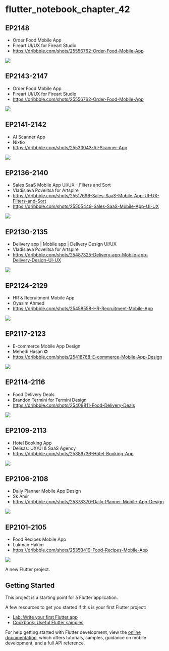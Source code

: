 # flutter_notebook_chapter_42

## EP2148

- Order Food Mobile App
- Fireart UI/UX for Fireart Studio
- https://dribbble.com/shots/25556762-Order-Food-Mobile-App

<img src="https://cdn.dribbble.com/userupload/19844772/file/original-7d72cebefdc5a79088d96d96053395b7.jpg?resize=1905x1429&vertical=center"/>


## EP2143-2147

- Order Food Mobile App
- Fireart UI/UX for Fireart Studio
- https://dribbble.com/shots/25556762-Order-Food-Mobile-App

<img src="https://cdn.dribbble.com/userupload/19844772/file/original-7d72cebefdc5a79088d96d96053395b7.jpg?resize=1905x1429&vertical=center"/>

## EP2141-2142

- AI Scanner App
- Nixtio
- https://dribbble.com/shots/25533043-AI-Scanner-App

<img src="https://cdn.dribbble.com/userupload/19253467/file/original-f61ad4c1ae2a222cdd4da78082ff7a7b.png?resize=1905x1429&vertical=center"/>


## EP2136-2140

- Sales SaaS Mobile App UI/UX - Filters and Sort
- Vladislava Povelitsa for Artspire
- https://dribbble.com/shots/25517696-Sales-SaaS-Mobile-App-UI-UX-Filters-and-Sort
- https://dribbble.com/shots/25505449-Sales-SaaS-Mobile-App-UI-UX

<img src="https://cdn.dribbble.com/userupload/18882852/file/original-4caa936393598296c2526596930a5cbe.png?resize=1905x1429&vertical=center"/>

## EP2130-2135

- Delivery app | Mobile app | Delivery Design UI/UX
- Vladislava Povelitsa for Artspire
- https://dribbble.com/shots/25487325-Delivery-app-Mobile-app-Delivery-Design-UI-UX

<img src="https://cdn.dribbble.com/userupload/18491716/file/original-2afd783e103af5e4f97d8023c4de33dc.png?resize=1905x1429&vertical=center"/>


## EP2124-2129

- HR & Recruitment Mobile App
- Oyasim Ahmed
- https://dribbble.com/shots/25458558-HR-Recruitment-Mobile-App

<img src="https://cdn.dribbble.com/userupload/18383730/file/original-88306614b597e1a1434695b2d0ddced7.png?resize=1905x1429&vertical=center"/>


## EP2117-2123

- E-commerce Mobile App Design
- Mehedi Hasan ✪
- https://dribbble.com/shots/25418768-E-commerce-Mobile-App-Design

<img src="https://cdn.dribbble.com/userupload/18262004/file/original-230540b13d25d961d5bf23d87f02d547.png?resize=1504x1128&vertical=center"/>


## EP2114-2116

- Food Delivery Deals
- Brandon Termini for Termini Design
- https://dribbble.com/shots/25408811-Food-Delivery-Deals

<img src="https://cdn.dribbble.com/userupload/18232432/file/original-41de1277cc7832fa543ff67172f45f00.mp4"/>


## EP2109-2113

- Hotel Booking App
- Delisas: UX/UI & SaaS Agency
- https://dribbble.com/shots/25389736-Hotel-Booking-App

<img src="https://cdn.dribbble.com/userupload/18173999/file/original-3fd6cf4260be1a3e9732f11c50ade01e.jpg?resize=1504x1128&vertical=center"/>

## EP2106-2108

- Daily Planner Mobile App Design
- Sk Amir
- https://dribbble.com/shots/25378370-Daily-Planner-Mobile-App-Design

<img src="https://cdn.dribbble.com/userupload/18141055/file/original-24282cd7a66f8d61ae0e1c214e6cab0c.png?resize=1905x1429&vertical=center"/>

## EP2101-2105

- Food Recipes Mobile App
- Lukman Hakim
- https://dribbble.com/shots/25353419-Food-Recipes-Mobile-App

<img src="https://cdn.dribbble.com/userupload/18066953/file/original-8ed01c80eadfd2b56f85570e8bf97c55.png?resize=1905x1429&vertical=center"/>

A new Flutter project.

## Getting Started

This project is a starting point for a Flutter application.

A few resources to get you started if this is your first Flutter project:

- [Lab: Write your first Flutter app](https://docs.flutter.dev/get-started/codelab)
- [Cookbook: Useful Flutter samples](https://docs.flutter.dev/cookbook)

For help getting started with Flutter development, view the
[online documentation](https://docs.flutter.dev/), which offers tutorials,
samples, guidance on mobile development, and a full API reference.
